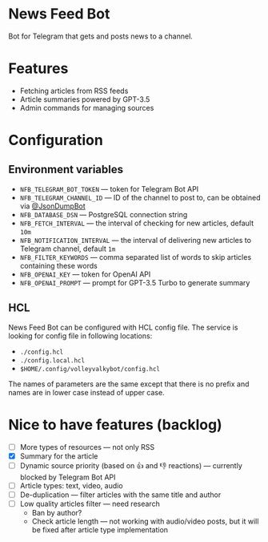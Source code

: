# News Feed Bot

Bot for Telegram that gets and posts news to a channel.

# Features

- Fetching articles from RSS feeds
- Article summaries powered by GPT-3.5
- Admin commands for managing sources

# Configuration

## Environment variables

- `NFB_TELEGRAM_BOT_TOKEN` — token for Telegram Bot API   
- `NFB_TELEGRAM_CHANNEL_ID` — ID of the channel to post to, can be obtained via [@JsonDumpBot](https://t.me/JsonDumpBot)
- `NFB_DATABASE_DSN` — PostgreSQL connection string
- `NFB_FETCH_INTERVAL` — the interval of checking for new articles, default `10m`
- `NFB_NOTIFICATION_INTERVAL` — the interval of delivering new articles to Telegram channel, default `1m`
- `NFB_FILTER_KEYWORDS` — comma separated list of words to skip articles containing these words
- `NFB_OPENAI_KEY` — token for OpenAI API
- `NFB_OPENAI_PROMPT` — prompt for GPT-3.5 Turbo to generate summary

## HCL

News Feed Bot can be configured with HCL config file. The service is looking for config file in following locations:

- `./config.hcl`
- `./config.local.hcl`
- `$HOME/.config/volleyvalkybot/config.hcl`

The names of parameters are the same except that there is no prefix and names are in lower case instead of upper case.

# Nice to have features (backlog)

- [ ] More types of resources — not only RSS
- [x] Summary for the article
- [ ] Dynamic source priority (based on 👍 and 👎 reactions) — currently blocked by Telegram Bot API
- [ ] Article types: text, video, audio
- [ ] De-duplication — filter articles with the same title and author
- [ ] Low quality articles filter — need research
	- Ban by author? 
	- Check article length — not working with audio/video posts, but it will be fixed after article type implementation

